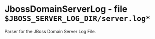 JbossDomainServerLog - file ``$JBOSS_SERVER_LOG_DIR/server.log*``
=================================================================

Parser for the JBoss Domain Server Log File.